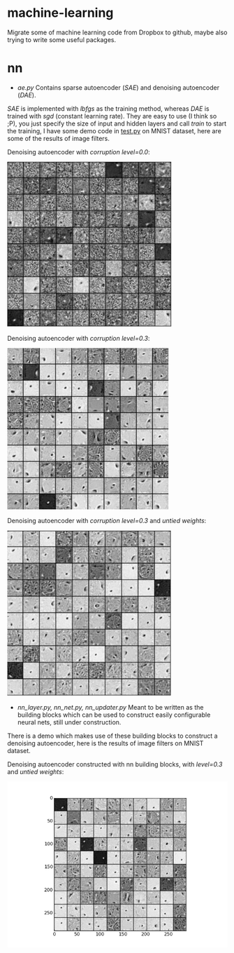 machine-learning
================

Migrate some of machine learning code from Dropbox to github, maybe also trying to write some useful packages.

# nn
* *ae.py*
Contains sparse autoencoder (*SAE*) and denoising autoencoder (*DAE*).

*SAE* is implemented with *lbfgs* as the training method, whereas *DAE* is trained with *sgd* (constant learning rate). They are easy to use (I think so ;P), you just specify the size of input and hidden layers and call *train* to start the training, I have some demo code in [test.py](nn/test.py) on MNIST dataset, here are some of the results of image filters.

Denoising autoencoder with *corruption level=0.0*:

![alt text](nn/pic/dae_filter_level_0.png)

Denoising autoencoder with *corruption level=0.3*:

![alt text](nn/pic/dae_filter_level_30.png)

Denoising autoencoder with *corruption level=0.3* and *untied weights*:

![alt text](nn/pic/dae_filter_level_30_untied.png)

* *nn_layer.py, nn_net.py, nn_updater.py*
Meant to be written as the building blocks which can be used to construct easily configurable neural nets, still under construction. 

There is a demo which makes use of these building blocks to construct a denoising autoencoder, here is the results of image filters on MNIST dataset.

Denoising autoencoder constructed with nn building blocks, with *level=0.3* and *untied weights*:

![alt text](nn/pic/nn_dae_filter_level_30_untied_sgd.png)
